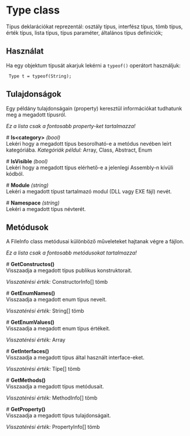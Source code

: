 # Type class
Típus deklarációkat reprezentál: osztály típus, interfész típus, tömb típus, érték típus, lista típus, típus paraméter, általános típus definíciók;

## Használat
Ha egy objektum típusát akarjuk lekérni a `typeof()` operátort használjuk:

     Type t = typeof(String);


## Tulajdonságok
Egy példány tulajdonságain (property) keresztül információkat tudhatunk meg a megadott típusról.

*Ez a lista csak a fontosabb property-ket tartalmazza!*

\# **Is\<category\>** *(bool)*  
Lekéri hogy a megadott típus besorolható-e a metódus nevében leírt kategóriába.
*Kategóriák példul:* Array, Class, Abstract, Enum

\# **IsVisible** *(bool)*  
Lekéri hogy a megadott típus elérhető-e a jelenlegi Assembly-n kívüli kódból.

\# **Module** *(string)*  
Lekéri a megadott típust tartalmazó modul (DLL vagy EXE fájl) nevét.

\# **Namespace** *(string)*  
Lekéri a megadott típus névterét.

## Metódusok
A FileInfo class metódusai különböző műveleteket hajtanak végre a fájlon.

*Ez a lista csak a fontosabb metódusokat tartalmazza!*

\# **GetConstructos()**  
Visszaadja a megadott típus publikus konstruktorait.

*Visszatérési érték:* ConstructorInfo[] tömb

\# **GetEnumNames()**  
Visszaadja a megadott enum típus neveit.

*Visszatérési érték:* String[] tömb

\# **GetEnumValues()**  
Visszaadja a megadott enum típus értékeit.

*Visszatérési érték:* Array

\# **GetInterfaces()**  
Visszaadja a megadott típus által használt interface-eket.

*Visszatérési érték:* Típe[] tömb

\# **GetMethods()**  
Visszaadja a megadott típus metódusait.

*Visszatérési érték:* MethodInfo[] tömb

\# **GetProperty()**  
Visszaadja a megadott típus tulajdonságait.

*Visszatérési érték:* PropertyInfo[] tömb

